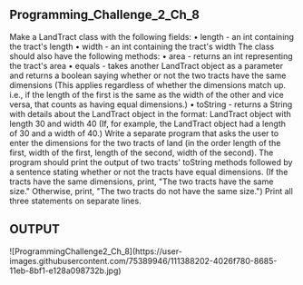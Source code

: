 <h2>Programming_Challenge_2_Ch_8</h2>
<p>Make a LandTract class with the following fields:  • length - an int containing the tract's length • width - an int containing the tract's width  The class should also have the following methods:  • area - returns an int representing the tract's area • equals - takes another LandTract object as a parameter and returns a boolean saying whether or not the two tracts have the same dimensions (This applies regardless of whether the dimensions match up. i.e., if the length of the first is the same as the width of the other and vice versa, that counts as having equal dimensions.) • toString - returns a String with details about the LandTract object in the format: LandTract object with length 30 and width 40 (If, for example, the LandTract object had a length of 30 and a width of 40.)  Write a separate program that asks the user to enter the dimensions for the two tracts of land (in the order length of the first, width of the first, length of the second, width of the second). The program should print the output of two tracts' toString methods followed by a sentence stating whether or not the tracts have equal dimensions. (If the tracts have the same dimensions, print, "The two tracts have the same size." Otherwise, print, "The two tracts do not have the same size.") Print all three statements on separate lines.</p>
<h2>OUTPUT</h2>
![ProgrammingChallenge2_Ch_8](https://user-images.githubusercontent.com/75389946/111388202-4026f780-8685-11eb-8bf1-e128a098732b.jpg)
